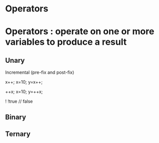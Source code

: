 # Operators

# Operators : operate on one or more variables to produce a result

## Unary

Incremental (pre-fix and post-fix)

x++;
x=10;
y=x++;

++x;
x=10;
y=++x;

! !true // false

## Binary

## Ternary